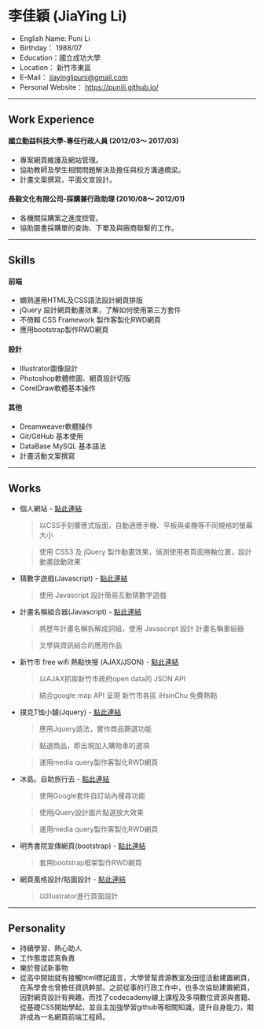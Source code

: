 #  李佳穎 (JiaYing Li)
* English Name: Puni Li
* Birthday： 1988/07
* Education：國立成功大學
* Location： 新竹市東區
* E-Mail： <jiayinglipuni@gmail.com>
* Personal Website： <https://punili.github.io/>
*****
## Work Experience
#### 國立勤益科技大學-專任行政人員 (2012/03～ 2017/03)
* 專案網頁維護及網站管理。
* 協助教師及學生相關問題解決及擔任與校方溝通橋梁。
* 計畫文案撰寫，平面文宣設計。
#### 長毅文化有限公司-採購兼行政助理 (2010/08～ 2012/01)
* 各機關採購案之進度控管。
* 協助圖書採購單的查詢、下單及與廠商聯繫的工作。
*****
## Skills
#### 前端
  * 嫻熟運用HTML及CSS語法設計網頁排版
  * jQuery 設計網頁動畫效果，了解如何使用第三方套件
  * 不倚賴 CSS Framework 製作客製化RWD網頁
  * 應用bootstrap製作RWD網頁
#### 設計
  * Illustrator圖像設計
  * Photoshop軟體修圖、網頁設計切版
  * CorelDraw軟體基本操作
#### 其他
* Dreamweaver軟體操作
* Git/GitHub 基本使用
* DataBase MySQL 基本語法
* 計畫活動文案撰寫
---------------
## Works
* 個人網站 - [點此連結](https://punili.github.io/ "個人網站。點此")

  > 以CSS手刻響應式版面，自動適應手機、平板與桌機等不同規格的螢幕大小
  
  > 使用 CSS3 及 jQuery 製作動畫效果，偵測使用者頁面捲軸位置，設計動畫啟動效果`
* 猜數字遊戲(Javascript) - [點此連結](https://punili.github.io/guessNum/ "連結")

  > 使用 Javascript 設計簡易互動猜數字遊戲
* 計畫名稱組合器(Javascript) - [點此連結](https://punili.github.io/projectNameRandom/ "連結")

  > 將歷年計畫名稱拆解成詞組，使用 Javascript 設計 計畫名稱重組器
    
  > 文學與資訊結合的應用作品
* 新竹市 free wifi 熱點快搜 (AJAX/JSON) - [點此連結](http://ncutjiaying.byethost7.com/web/ihsinchu_wifi/ "連結")

  > 以AJAX抓取新竹市政府open data的 JSON API
  
  > 結合google map API 呈現 新竹市各區 iHsinChu 免費熱點    
* 撲克T恤小舖(Jquery) - [點此連結](https://punili.github.io/T-shirt-shop/ "撲克T恤小舖")
  > 應用Jquery語法，實作商品篩選功能

  > 點選商品，即出現加入購物車的選項
  
  > 運用media query製作客製化RWD網頁

* 冰島。自助旅行去 -  [點此連結](https://punili.github.io/iceland_travel/iceland03.html "冰島。自助旅行去")  
  > 使用Google套件自訂站內搜尋功能

  > 使用jQuery設計圖片點選放大效果
  
  > 運用media query製作客製化RWD網頁
* 明秀書院宣傳網頁(bootstrap) - [點此連結](https://punili.github.io/mingsho_bootstrap/ "明秀書院宣傳網頁")
  > 套用bootstrap框架製作RWD網頁
  
* 網頁風格設計/貼圖設計 - [點此連結](https://punili.github.io/other_project.html "網頁風格設計/貼圖設計")
  > 以Illustrator進行頁面設計

---------------
## Personality
* 持續學習、熱心助人
* 工作態度認真負責
* 樂於嘗試新事物
* 從高中開始就有接觸html標記語言，大學曾幫資源教室及田徑活動建置網頁，在系學會也曾擔任資訊幹部。之前從事的行政工作中，也多次協助建置網頁，因對網頁設計有興趣，而找了codecademy線上課程及多項數位資源與書籍、從基礎CSS開始學起，並自主加強學習github等相關知識，提升自身能力，期許成為一名網頁前端工程師。
